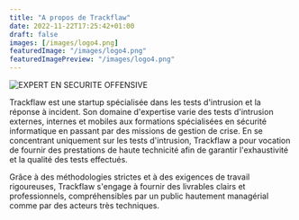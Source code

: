```yaml
---
title: "A propos de Trackflaw"
date: 2022-11-22T17:25:42+01:00
draft: false
images: [/images/logo4.png]
featuredImage: "/images/logo4.png"
featuredImagePreview: "/images/logo4.png"
---
```


![EXPERT EN SECURITE OFFENSIVE](/images/TRACKFLAW.png)

Trackflaw est une startup spécialisée dans les tests d'intrusion et la réponse à incident. Son domaine d'expertise varie des tests d'intrusion externes, internes et mobiles aux formations spécialisées en sécurité informatique en passant par des missions de gestion de crise. En se concentrant uniquement sur les tests d'intrusion, Trackflaw a pour vocation de fournir des prestations de haute technicité afin de garantir l'exhaustivité et la qualité des tests effectués.

Grâce à des méthodologies strictes et à des exigences de travail rigoureuses, Trackflaw s'engage à fournir des livrables clairs et professionnels, compréhensibles par un public hautement managérial comme par des acteurs très techniques.